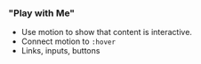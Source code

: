 ### "Play with Me"

* Use motion to show that content is interactive.
* Connect motion to `:hover`
* Links, inputs, buttons

